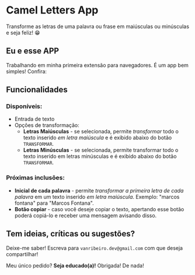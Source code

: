 # Camel Letters App

Transforme as letras de uma palavra ou frase em maiúsculas ou minúsculas e seja feliz! 😁 

## Eu e esse APP
Trabalhando em minha primeira extensão para navegadores. É um app bem simples! Confira:

## Funcionalidades

### Disponíveis:
- Entrada de texto
- Opções de transformação:
  - **Letras Maiúsculas** - se selecionada, permite _transformar_ todo o texto inserido _em letra maiúscula_ e é exibido abaixo do botão `TRANSFORMAR`.
  - **Letras Minúsculas** - se selecionada, permite transformar todo o texto inserido em letras minúsculas e é exibido abaixo do botão `TRANSFORMAR`.

### Próximas inclusões:
- **Inicial de cada palavra** - permite _transformar a primeira letra de cada palavra_ em um texto inserido _em letra maiúscula_. Exemplo: "marcos fontana" para "Marcos Fontana".
- **Botão copiar** - caso você deseje copiar o texto, apertando esse botão poderá copiá-lo e receber uma mensagem avisando disso.

## Tem ideias, críticas ou sugestões?
Deixe-me saber! Escreva para `vanribeiro.dev@gmail.com` com que deseja compartilhar! 

Meu único pedido? **Seja educado(a)!** Obrigada! De nada!
